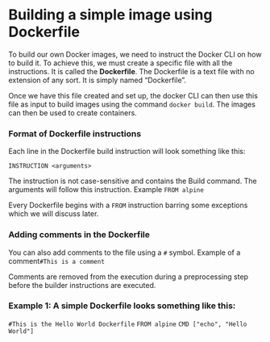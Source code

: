 # Building a simple image using Dockerfile
To build our own Docker images, we need to instruct the Docker CLI on how to build it. To achieve this, we must create a specific file with all the instructions. It is called the **Dockerfile**. The Dockerfile is a text file with no extension of any sort. It is simply named “Dockerfile”.

Once we have this file created and set up, the docker CLI can then use this file as input to build images using the command ```docker build```. The images can then be used to create containers.

### Format of Dockerfile instructions
Each line in the Dockerfile build instruction will look something like this:

```INSTRUCTION <arguments>```

The instruction is not case-sensitive and contains the Build command. The arguments will follow this instruction. Example ```FROM alpine```

Every Dockerfile begins with a `FROM` instruction barring some exceptions which we will discuss later.

### Adding comments in the Dockerfile
You can also add comments to the file using a `#` symbol. Example of a comment`#This is a comment`

Comments are removed from the execution during a preprocessing step before the builder instructions are executed.

### Example 1: A simple Dockerfile looks something like this:

`#This is the Hello World Dockerfile`
`FROM alpine`
`CMD ["echo", "Hello World"]`